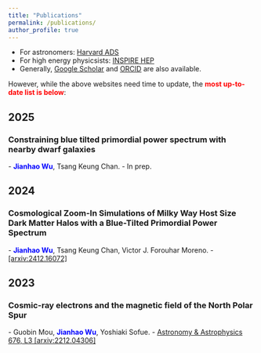 ```yaml
---
title: "Publications"
permalink: /publications/
author_profile: true
---
```



- For astronomers: [Harvard ADS](https://ui.adsabs.harvard.edu/search/q=orcid%3A0009-0000-7431-7885&sort=date+desc)
- For high energy physicsists: [INSPIRE HEP](https://inspirehep.net/authors/2685932)  
- Generally, [Google Scholar](https://scholar.google.com/citations?user=hxR2VSsAAAAJ&hl=zh-CN&authuser=2) and [ORCID](https://orcid.org/0009-0000-7431-7885) are also available.

However, while the above websites need time to update, the <strong><span style="color: red;">most up-to-date list is below</span></strong>:

## 2025

<h3>Constraining blue tilted primordial power spectrum with nearby dwarf galaxies</h3>
- <span> <strong><span style="color: blue;">Jianhao Wu</span></strong>, Tsang Keung Chan.</span>
- <a>In prep.</a>

## 2024

<h3>Cosmological Zoom-In Simulations of Milky Way Host Size Dark Matter Halos with a Blue-Tilted Primordial Power Spectrum</h3>
- <span> <strong><span style="color: blue;">Jianhao Wu</span></strong>, Tsang Keung Chan, Victor J. Forouhar Moreno.</span>
- <a href="https://arxiv.org/abs/2412.16072">[arxiv:2412.16072]</a>


## 2023

<h3>Cosmic-ray electrons and the magnetic field of the North Polar Spur</h3>
- <span> Guobin Mou, <strong><span style="color: blue;">Jianhao Wu</span></strong>, Yoshiaki Sofue. </span>
- <a href="https://www.aanda.org/articles/aa/full_html/2023/08/aa45401-22/aa45401-22.html">Astronomy & Astrophysics 676, L3 [arxiv:2212.04306]</a>